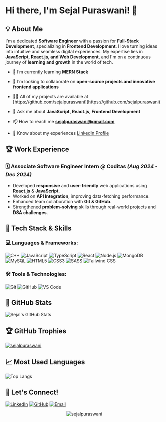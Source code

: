# Hi there, I'm Sejal Puraswani! 👋

## 💡 About Me

I'm a dedicated **Software Engineer** with a passion for **Full-Stack Development**, specializing in **Frontend Development**. I love turning ideas into intuitive and seamless digital experiences. My expertise lies in **JavaScript, React.js, and Web Development**, and I'm on a continuous journey of **learning and growth** in the world of tech. 

- 🌱 I’m currently learning **MERN Stack**

- 👯 I’m looking to collaborate on **open-source projects and innovative frontend applications**

- 👨‍💻 All of my projects are available at [https://github.com/sejalpuraswani](https://github.com/sejalpuraswani)

- 💬 Ask me about **JavaScript, React.js, Frontend Development**

- 📫 How to reach me **sejalpuraswani@gmail.com**

- 📄 Know about my experiences [LinkedIn Profile](https://www.linkedin.com/in/sejal-puraswani-87a340237/)


## 🏆 Work Experience

### 🗓 Associate Software Engineer Intern @ Coditas *(Aug 2024 - Dec 2024)*
- Developed **responsive** and **user-friendly** web applications using **React.js** & **JavaScript**.
- Worked on **API Integration**, improving data-fetching performance.
- Enhanced team collaboration with **Git & GitHub**.
- Strengthened **problem-solving** skills through real-world projects and **DSA challenges**.


## 🚀 Tech Stack & Skills

### 💻 Languages & Frameworks:
![C++](https://img.shields.io/badge/-C++-00599C?style=flat&logo=c%2B%2B&logoColor=white) ![JavaScript](https://img.shields.io/badge/-JavaScript-F7DF1E?style=flat&logo=javascript&logoColor=black) ![TypeScript](https://img.shields.io/badge/-TypeScript-007ACC?style=flat&logo=typescript&logoColor=white) ![React](https://img.shields.io/badge/-React-61DAFB?style=flat&logo=react&logoColor=black) ![Node.js](https://img.shields.io/badge/-Node.js-339933?style=flat&logo=node.js&logoColor=white) ![MongoDB](https://img.shields.io/badge/-MongoDB-47A248?style=flat&logo=mongodb&logoColor=white) ![MySQL](https://img.shields.io/badge/-MySQL-4479A1?style=flat&logo=mysql&logoColor=white) ![HTML5](https://img.shields.io/badge/-HTML5-E34F26?style=flat&logo=html5&logoColor=white) ![CSS3](https://img.shields.io/badge/-CSS3-1572B6?style=flat&logo=css3&logoColor=white) ![SASS](https://img.shields.io/badge/-SASS-CC6699?style=flat&logo=sass&logoColor=white) ![Tailwind CSS](https://img.shields.io/badge/-Tailwind%20CSS-38B2AC?style=flat&logo=tailwind-css&logoColor=white)

### 🛠️ Tools & Technologies:
![Git](https://img.shields.io/badge/-Git-F05032?style=flat&logo=git&logoColor=white) ![GitHub](https://img.shields.io/badge/-GitHub-181717?style=flat&logo=github&logoColor=white) ![VS Code](https://img.shields.io/badge/-VS%20Code-007ACC?style=flat&logo=visual-studio-code&logoColor=white)



## 🌟 GitHub Stats
![Sejal's GitHub Stats](https://github-readme-stats.vercel.app/api?username=sejalpuraswani&show_icons=true&theme=radical)



## 🏆 GitHub Trophies
<p align="left"> <a href="https://github.com/ryo-ma/github-profile-trophy"><img src="https://github-profile-trophy.vercel.app/?username=sejalpuraswani" alt="sejalpuraswani" /></a> </p>



## 📈 Most Used Languages

![Top Langs](https://github-readme-stats.vercel.app/api/top-langs/?username=sejalpuraswani&layout=compact&theme=radical)



## 👥 Let's Connect!
[![LinkedIn](https://img.shields.io/badge/-LinkedIn-blue?style=flat&logo=linkedin&logoColor=white)](https://www.linkedin.com/in/sejal-puraswani-87a340237/) [![GitHub](https://img.shields.io/badge/-GitHub-181717?style=flat&logo=github&logoColor=white)](https://github.com/sejalpuraswani) [![Email](https://img.shields.io/badge/-Email-D14836?style=flat&logo=gmail&logoColor=white)](mailto:sejalpuraswani@gmail.com)

<p align="center"> <img src="https://komarev.com/ghpvc/?username=sejalpuraswani&label=Profile%20views&color=0e75b6&style=flat" alt="sejalpuraswani" /> </p>
